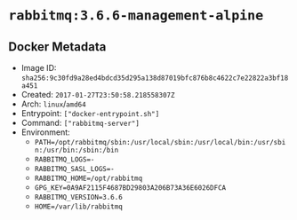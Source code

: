 # `rabbitmq:3.6.6-management-alpine`

## Docker Metadata

- Image ID: `sha256:9c30fd9a28ed4bdcd35d295a138d87019bfc876b8c4622c7e22822a3bf18a451`
- Created: `2017-01-27T23:50:58.218558307Z`
- Arch: `linux`/`amd64`
- Entrypoint: `["docker-entrypoint.sh"]`
- Command: `["rabbitmq-server"]`
- Environment:
  - `PATH=/opt/rabbitmq/sbin:/usr/local/sbin:/usr/local/bin:/usr/sbin:/usr/bin:/sbin:/bin`
  - `RABBITMQ_LOGS=-`
  - `RABBITMQ_SASL_LOGS=-`
  - `RABBITMQ_HOME=/opt/rabbitmq`
  - `GPG_KEY=0A9AF2115F4687BD29803A206B73A36E6026DFCA`
  - `RABBITMQ_VERSION=3.6.6`
  - `HOME=/var/lib/rabbitmq`
